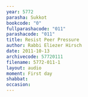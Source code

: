 ```yaml
---
year: 5772
parasha: Sukkot
bookcode: "0"
fullparashacode: "011"
parashacode: "011"
title: Resist Peer Pressure
author: Rabbi Eliezer Hirsch
date: 2011-10-13
archivecode: 57720111
filename: 5772-011-1
layout: audio
moment: First day
shabbat: 
occasion: 
---
```

